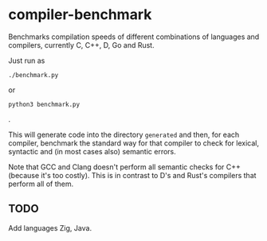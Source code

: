 # compiler-benchmark

Benchmarks compilation speeds of different combinations of languages and
compilers, currently C, C++, D, Go and Rust.

Just run as

    ./benchmark.py

or

    python3 benchmark.py

.

This will generate code into the directory `generated` and then, for each
compiler, benchmark the standard way for that compiler to check for lexical,
syntactic and (in most cases also) semantic errors.

Note that GCC and Clang doesn't perform all semantic checks for C++ (because
it's too costly). This is in contrast to D's and Rust's compilers that perform
all of them.

## TODO

Add languages Zig, Java.
